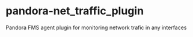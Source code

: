 # pandora-net_traffic_plugin
Pandora FMS agent plugin for monitoring network trafic in any interfaces
